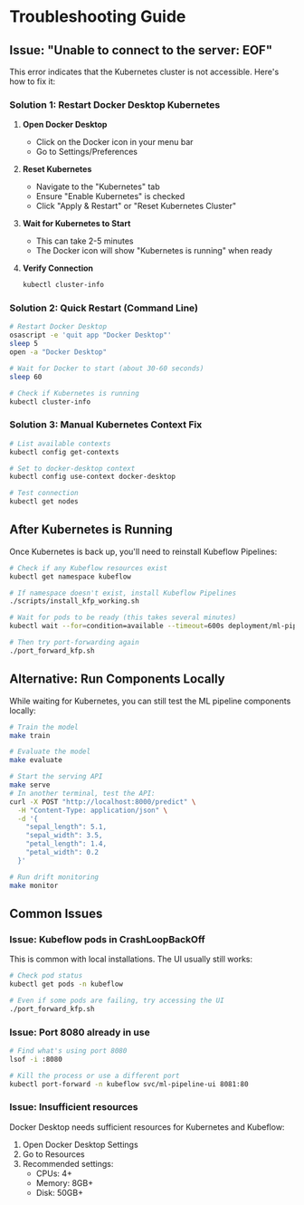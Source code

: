 # Troubleshooting Guide

## Issue: "Unable to connect to the server: EOF"

This error indicates that the Kubernetes cluster is not accessible. Here's how to fix it:

### Solution 1: Restart Docker Desktop Kubernetes

1. **Open Docker Desktop**
   - Click on the Docker icon in your menu bar
   - Go to Settings/Preferences

2. **Reset Kubernetes**
   - Navigate to the "Kubernetes" tab
   - Ensure "Enable Kubernetes" is checked
   - Click "Apply & Restart" or "Reset Kubernetes Cluster"

3. **Wait for Kubernetes to Start**
   - This can take 2-5 minutes
   - The Docker icon will show "Kubernetes is running" when ready

4. **Verify Connection**
   ```bash
   kubectl cluster-info
   ```

### Solution 2: Quick Restart (Command Line)

```bash
# Restart Docker Desktop
osascript -e 'quit app "Docker Desktop"'
sleep 5
open -a "Docker Desktop"

# Wait for Docker to start (about 30-60 seconds)
sleep 60

# Check if Kubernetes is running
kubectl cluster-info
```

### Solution 3: Manual Kubernetes Context Fix

```bash
# List available contexts
kubectl config get-contexts

# Set to docker-desktop context
kubectl config use-context docker-desktop

# Test connection
kubectl get nodes
```

## After Kubernetes is Running

Once Kubernetes is back up, you'll need to reinstall Kubeflow Pipelines:

```bash
# Check if any Kubeflow resources exist
kubectl get namespace kubeflow

# If namespace doesn't exist, install Kubeflow Pipelines
./scripts/install_kfp_working.sh

# Wait for pods to be ready (this takes several minutes)
kubectl wait --for=condition=available --timeout=600s deployment/ml-pipeline-ui -n kubeflow

# Then try port-forwarding again
./port_forward_kfp.sh
```

## Alternative: Run Components Locally

While waiting for Kubernetes, you can still test the ML pipeline components locally:

```bash
# Train the model
make train

# Evaluate the model
make evaluate

# Start the serving API
make serve
# In another terminal, test the API:
curl -X POST "http://localhost:8000/predict" \
  -H "Content-Type: application/json" \
  -d '{
    "sepal_length": 5.1,
    "sepal_width": 3.5,
    "petal_length": 1.4,
    "petal_width": 0.2
  }'

# Run drift monitoring
make monitor
```

## Common Issues

### Issue: Kubeflow pods in CrashLoopBackOff
This is common with local installations. The UI usually still works:
```bash
# Check pod status
kubectl get pods -n kubeflow

# Even if some pods are failing, try accessing the UI
./port_forward_kfp.sh
```

### Issue: Port 8080 already in use
```bash
# Find what's using port 8080
lsof -i :8080

# Kill the process or use a different port
kubectl port-forward -n kubeflow svc/ml-pipeline-ui 8081:80
```

### Issue: Insufficient resources
Docker Desktop needs sufficient resources for Kubernetes and Kubeflow:
1. Open Docker Desktop Settings
2. Go to Resources
3. Recommended settings:
   - CPUs: 4+
   - Memory: 8GB+
   - Disk: 50GB+